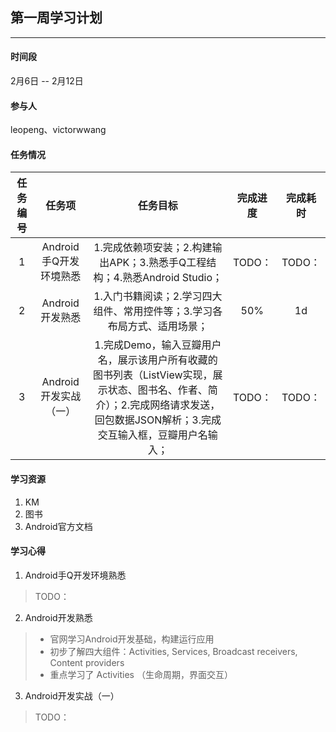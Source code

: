 ## 第一周学习计划
***

#### 时间段
2月6日 -- 2月12日  

#### 参与人
leopeng、victorwwang  

#### 任务情况
|任务编号|任务项|任务目标|完成进度|完成耗时|
|:--:|:--:|:--:|:--:|:--:|
|1|Android手Q开发环境熟悉|1.完成依赖项安装；2.构建输出APK；3.熟悉手Q工程结构；4.熟悉Android Studio；|TODO：|TODO：|
|2|Android开发熟悉|1.入门书籍阅读；2.学习四大组件、常用控件等；3.学习各布局方式、适用场景；|50% |1d|
|3|Android开发实战（一）|1.完成Demo，输入豆瓣用户名，展示该用户所有收藏的图书列表（ListView实现，展示状态、图书名、作者、简介）；2.完成网络请求发送，回包数据JSON解析；3.完成交互输入框，豆瓣用户名输入；|TODO：|TODO：|

#### 学习资源
1. KM
2. 图书
3. Android官方文档

#### 学习心得

1. Android手Q开发环境熟悉
> TODO：

2. Android开发熟悉
> - 官网学习Android开发基础，构建运行应用
> - 初步了解四大组件：Activities, Services, Broadcast receivers, Content providers
> - 重点学习了 Activities （生命周期，界面交互）

3. Android开发实战（一）
> TODO：
